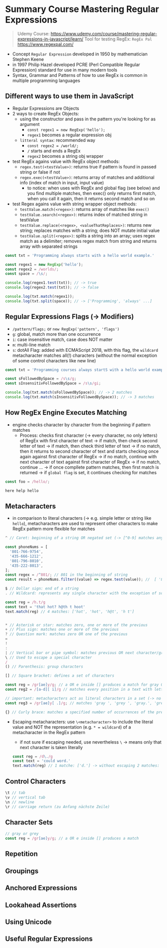 # Summary Course Mastering Regular Expressions

> Udemy Course: <https://www.udemy.com/course/mastering-regular-expressions-in-javascript/learn/>
> Tool for testing RegEx: `RegEx Pal` <https://www.regexpal.com/>

- Concept `Regular Expression` developed in 1950 by mathematician Stephen Keene
- in 1997 Philip Hazel developed PCRE (Perl Compatible Regular Expression) standard for use in many modern tools
- Syntax, Grammar and Patterns of how to use RegEx is common in multiple programming languages

## Different ways to use them in JavaScript

- Regular Expressions are Objects
- 2 ways to create RegEx Objects:
  - using the constructor and pass in the pattern you're looking for as argument
    - `const regex1 = new RegExp('hello');`
    - `regex1` becomes a regular expression obj
  - `litteral syntax`: recommended way
    - `const regex2 = /world/;`
    - `/` starts and ends a RegEx
    - `regex2` becomes a string obj wrapper
- test RegEx agains value with RegEx object methods:
  - `regex.test(<testValue>)`: returns true if pattern is found in passed string or false if not
  - `regex.exec(<testValue>)`: returns array of matches and additional info (index of match in input, input value)
    - to notice: when uses with RegEx and global flag (see below) and you find multiple matches, then exec() only returns first match, when you call it again, then it returns second match and so on
- test Regex agains value with string wrapper object methods:
  - `testValue.match(<regex>)`: returns array of matches like `exec()`
  - `testValue.search(<regex>)`: returns index of matched string in testValue
  - `testValue.replace(<regex>, <valueThatReplaces>)`: returns new string; replaces matches with a string; does NOT mutate initial value
  - `testValue.split(<regex>)`: splits a string into an array; uses regex match as a delimiter; removes regex match from string and returns array with separated strings

```JavaScript
const txt = 'Programming always starts with a hello world example.'

const regex1 = new RegExp('hello');
const regex2 = /worlds/;
const space = /\s/;

console.log(regex1.test(txt)); // -> true
console.log(regex2.test(txt)); // -> false

console.log(txt.match(regex1));
console.log(txt.split(space)); // -> ['Programming', 'always' ...]
```

## Regular Expressions Flags (-> Modifiers)

- `/pattern/flags;` or `new RegExp('pattern', 'flags')`
- `g`: global, match more than one occurrence
- `i`: case insensitive match, case does NOT matter
- `m`: multi-line match
- `s`: dotAll Flag: added with ECMAScript 2018, with this flag, the `wildcard` metacharacter matches all(!) characters (without the normal exception of some control characters like new line)

```JavaScript
const txt = 'Programming courses always startS with a hello world example.'

const sFollowedBySpace = /s\s/g;
const sInsensitivFollowedBySpace = /s\s/gi;

console.log(txt.match(sFollowedBySpace)); // -> 2 matches
console.log(txt.match(sInsensitivFollowedBySpace)); // -> 3 matches
```

## How RegEx Engine Executes Matching

- engine checks character by character from the beginning if pattern matches
  - Process: checks first character (-> every character, no only letters) of RegEx with first character of text -> if match, then check second letter of text -> if match, then check third letter of text -> if no match, then it returns to second character of text and starts checking once again against first character of RegEx -> if no match, continue with next character of text against first character of RegEx -> if no match, continue ... -> if once compllete pattern matches, then first match is returned -> if `global flag` is set, it continues checking for matches

```JavaScript
const foo = /hello/;

here help hello
```

## Metacharacters

- in comparison to literal characters (-> e.g. simple letter or string like `hello`), metacharacters are used to represent other characters to make RegEx pattern more flexible for matches

```JavaScript
^ // Caret: beginning of a string OR negated set (-> [^0-9] matches any character which is NOT in this set)

const phoneNums = [
  '801-766-9754',
  '435-666-1212',
  '801-796-8010',
  '435-222-8013',
];
const regex = /^801/; // 801 in the beginning of string
const result = phoneNums.filter((value) => regex.test(value)); //  [ '801-766-9754', '801-796-8010' ]

$ // Dollar sign: end of a string
. // Wildcard: represents any single character with the exception of some control characters like new line

const reg = /h.t/g
const text = 'that hot? h@th t hoot'
text.match(reg) // 4 matches: ['hat', 'hot', 'h@t', 'h t']


* // Asterisk or star: matches zero, one or more of the previous
+ // Plus sign: matches one or more of the previous
? // Question mark: matches zero OR one of the previous
=
!
:
| // Vertical bar or pipe symbol: matches previous OR next character/group
\ // Used to escape a special character
/
() // Parenthesis: group characters

[] // Square bracket: defines a set of characters

const reg = /gr[ae]y/g; // a OR e inside [] produces a match for gray OR grey, but NOT graey
const reg2 = /[a-d][ i]/g // matches every position in a text with letter a, b, c OR d followed by whitespace OR i

// important: metacharacters act as literal characters in a set (-> no escaping needed)
const reg3 = /gr[ae]y[ .]/g; // matches 'gray ', 'grey ', 'gray.', 'grey.'

{} // Curly brace: matches a specified number of occurrences of the previous
```

- Escaping metacharacters: use `\<metacharacter>` to include the literal value and NOT the representation (e.g. `* = wildcard`) of a metacharacter in the RegEx pattern

  - if not sure if escaping needed, use nevertheless `\` -> means only that next character is taken literally

  ```JavaScript
  const reg = /d\./g
  const text = 'could word.'
  text.match(reg) // 1 matche: ['d.'] -> without escaping 2 matches: ['d ', 'd.']
  ```

## Control Characters

```JavaScript
\t // tab
\v // vertical tab
\n // newline
\r // carriage return (zu Anfang nächste Zeile)
```

## Character Sets

```JavaScript
// gray or grey
const reg = /gr[ae]y/g; // a OR e inside [] produces a match
```

## Repetition

## Groupings

## Anchored Expressions

## Lookahead Assertions

## Using Unicode

## Useful Regular Expressions
